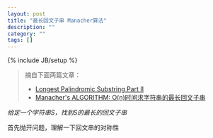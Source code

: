 ```yaml
---
layout: post
title: "最长回文子串 Manacher算法"
description: ""
category: ""
tags: []
---
```

{% include JB/setup %}

> 摘自下面两篇文章：
>
> * [Longest Palindromic Substring Part II](http://leetcode.com/2011/11/longest-palindromic-substring-part-ii.html)
> * [Manacher's ALGORITHM: O(n)时间求字符串的最长回文子串](http://www.felix021.com/blog/read.php?2040)

*给定一个字符串S，找到S的最长的回文子串*

首先抛开问题，理解一下回文串的对称性
